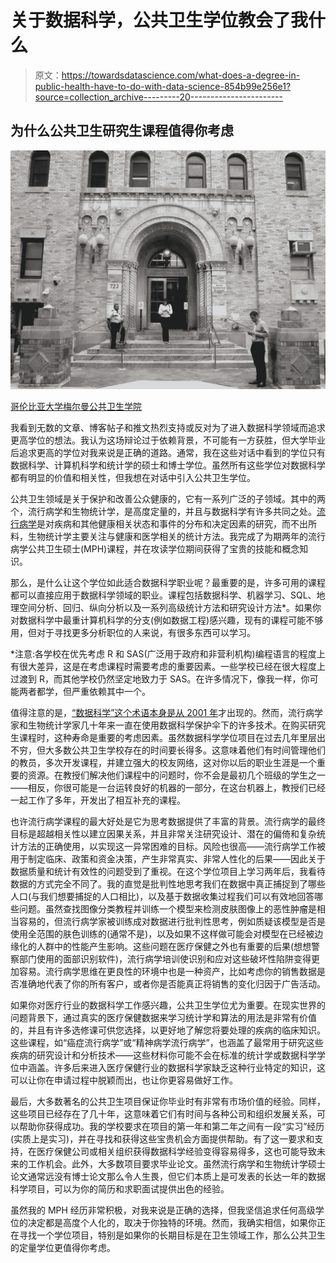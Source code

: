 # 关于数据科学，公共卫生学位教会了我什么

> 原文：<https://towardsdatascience.com/what-does-a-degree-in-public-health-have-to-do-with-data-science-854b99e256e1?source=collection_archive---------20----------------------->

## 为什么公共卫生研究生课程值得你考虑

![](img/03854a2acb2615740034ef9bffaa782f.png)

[哥伦比亚大学梅尔曼公共卫生学院](https://commons.wikimedia.org/wiki/File:Columbia_University_Mailman_School_of_Public_Health_entrance.jpg)

我看到无数的文章、博客帖子和推文热烈支持或反对为了进入数据科学领域而追求更高学位的想法。我认为这场辩论过于依赖背景，不可能有一方获胜，但大学毕业后追求更高的学位对我来说是正确的道路。通常，我在这些对话中看到的学位只有数据科学、计算机科学和统计学的硕士和博士学位。虽然所有这些学位对数据科学都有明显的价值和相关性，但我想在对话中引入公共卫生学位。

公共卫生领域是关于保护和改善公众健康的，它有一系列广泛的子领域。其中的两个，流行病学和生物统计学，是高度定量的，并且与数据科学有许多共同之处。[流行病学](https://www.cdc.gov/careerpaths/k12teacherroadmap/epidemiology.html)是对疾病和其他健康相关状态和事件的分布和决定因素的研究，而不出所料，生物统计学主要关注与健康和医学相关的统计方法。我完成了为期两年的流行病学公共卫生硕士(MPH)课程，并在攻读学位期间获得了宝贵的技能和概念知识。

那么，是什么让这个学位如此适合数据科学职业呢？最重要的是，许多可用的课程都可以直接应用于数据科学领域的职业。课程包括数据科学、机器学习、SQL、地理空间分析、回归、纵向分析以及一系列高级统计方法和研究设计方法*。如果你对数据科学中最重计算机科学的分支(例如数据工程)感兴趣，现有的课程可能不够用，但对于寻找更多分析职位的人来说，有很多东西可以学习。

*注意:各学校在优先考虑 R 和 SAS(广泛用于政府和非营利机构)编程语言的程度上有很大差异，这是在考虑课程时需要考虑的重要因素。一些学校已经在很大程度上过渡到 R，而其他学校仍然坚定地致力于 SAS。在许多情况下，像我一样，你可能两者都学，但严重依赖其中一个。

值得注意的是，[“数据科学”这个术语本身是从 2001 年](https://www.stat.purdue.edu/~wsc/)才出现的。然而，流行病学家和生物统计学家几十年来一直在使用数据科学保护伞下的许多技术。在购买研究生课程时，这种寿命是重要的考虑因素。虽然数据科学学位项目在过去几年里层出不穷，但大多数公共卫生学校存在的时间要长得多。这意味着他们有时间管理他们的教员，多次开发课程，并建立强大的校友网络，这对你以后的职业生涯是一个重要的资源。在教授们解决他们课程中的问题时，你不会是最初几个班级的学生之一——相反，你很可能是一台运转良好的机器的一部分，在这台机器上，教授们已经一起工作了多年，开发出了相互补充的课程。

也许流行病学课程的最大好处是它为思考数据提供了丰富的背景。流行病学的最终目标是超越相关性以建立因果关系，并且非常关注研究设计、潜在的偏倚和复杂统计方法的正确使用，以实现这一异常困难的目标。风险也很高——流行病学工作被用于制定临床、政策和资金决策，产生非常真实、非常人性化的后果——因此关于数据质量和统计有效性的问题受到了重视。在这个学位项目上学习两年后，我看待数据的方式完全不同了。我的直觉是批判性地思考我们在数据中真正捕捉到了哪些人口(与我们想要捕捉的人口相比)，以及基于数据收集过程我们可以有效地回答哪些问题。虽然查找图像分类教程并训练一个模型来检测皮肤图像上的恶性肿瘤是相当容易的，但流行病学家被训练成对数据进行批判性思考，例如质疑该模型是否是使用全范围的肤色训练的(通常不是)，以及如果不这样做可能会对模型在已经被边缘化的人群中的性能产生影响。这些问题在医疗保健之外也有重要的后果(想想警察部门使用的面部识别软件)，流行病学培训使识别和应对这些破坏性陷阱变得更加容易。流行病学思维在更良性的环境中也是一种资产，比如考虑你的销售数据是否准确地代表了你的所有客户，或者你是否能真正将销售的变化归因于广告活动。

如果你对医疗行业的数据科学工作感兴趣，公共卫生学位尤为重要。在现实世界的问题背景下，通过真实的医疗保健数据来学习统计学和算法的用法是非常有价值的，并且有许多选修课可供您选择，以更好地了解您将要处理的疾病的临床知识。这些课程，如“癌症流行病学”或“精神病学流行病学”，也涵盖了最常用于研究这些疾病的研究设计和分析技术——这些材料你可能不会在标准的统计学或数据科学学位中涵盖。许多后来进入医疗保健行业的数据科学家缺乏这种行业特定的知识，这可以让你在申请过程中脱颖而出，也让你更容易做好工作。

最后，大多数著名的公共卫生项目保证你毕业时有非常有市场价值的经验。同样，这些项目已经存在了几十年，这意味着它们有时间与各种公司和组织发展关系，可以帮助你获得成功。我的学校要求在项目的第一年和第二年之间有一段“实习”经历(实质上是实习)，并在寻找和获得这些宝贵机会方面提供帮助。有了这一要求和支持，在医疗保健公司或相关组织获得数据科学经验变得容易得多，这也可能导致未来的工作机会。此外，大多数项目要求毕业论文。虽然流行病学和生物统计学硕士论文通常远没有博士论文那么令人生畏，但它们本质上是可发表的长达一年的数据科学项目，可以为你的简历和求职面试提供出色的经验。

虽然我的 MPH 经历非常积极，对我来说是正确的选择，但我坚信追求任何高级学位的决定都是高度个人化的，取决于你独特的环境。然而，我确实相信，如果你正在寻找一个学位项目，特别是如果你的长期目标是在卫生领域工作，那么公共卫生的定量学位更值得你考虑。